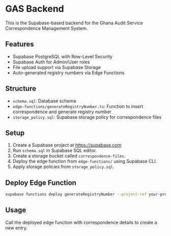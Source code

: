 # GAS Backend 

This is the Supabase-based backend for the Ghana Audit Service Correspondence Management System.

## Features

- Supabase PostgreSQL with Row-Level Security
- Supabase Auth for Admin/User roles
- File upload support via Supabase Storage
- Auto-generated registry numbers via Edge Functions

## Structure

- `schema.sql`: Database schema
- `edge-functions/generateRegistryNumber.ts`: Function to insert correspondence and generate registry number
- `storage_policy.sql`: Supabase storage policy for correspondence files

## Setup

1. Create a Supabase project at https://supabase.com
2. Run `schema.sql` in Supabase SQL editor.
3. Create a storage bucket called `correspondence-files`.
4. Deploy the edge function from `edge-functions/` using Supabase CLI.
5. Apply storage policies from `storage_policy.sql`.

## Deploy Edge Function

```bash
supabase functions deploy generateRegistryNumber --project-ref your-project-ref
```

## Usage

Call the deployed edge function with correspondence details to create a new entry.
